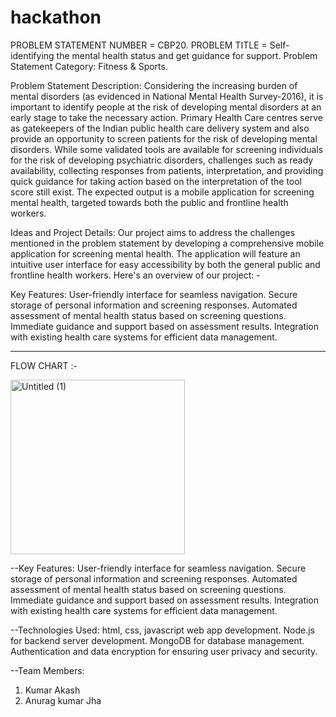 # hackathon
PROBLEM STATEMENT NUMBER = CBP20.
PROBLEM TITLE = Self-identifying the mental health status and get guidance for support.
Problem Statement Category: Fitness & Sports.

Problem Statement Description:
Considering the increasing burden of mental disorders (as evidenced in National Mental Health Survey-2016), it is important to identify people at the risk of developing mental disorders at an early stage to take the necessary action. Primary Health Care centres serve as gatekeepers of the Indian public health care delivery system and also provide an opportunity to screen patients for the risk of developing mental disorders. While some validated tools are available for screening individuals for the risk of developing psychiatric disorders, challenges such as ready availability, collecting responses from patients, interpretation, and providing quick guidance for taking action based on the interpretation of the tool score still exist. The expected output is a mobile application for screening mental health, targeted towards both the public and frontline health workers.

Ideas and Project Details:
Our project aims to address the challenges mentioned in the problem statement by developing a comprehensive mobile application for screening mental health. The application will feature an intuitive user interface for easy accessibility by both the general public and frontline health workers. Here's an overview of our project: -

Key Features:
User-friendly interface for seamless navigation.
Secure storage of personal information and screening responses.
Automated assessment of mental health status based on screening questions.
Immediate guidance and support based on assessment results.
Integration with existing health care systems for efficient data management.


----------------------------------------------------------------------------------------------
FLOW CHART :-

<img width="279" alt="Untitled (1)" src="https://github.com/Anuragji1/hackathon/assets/140825596/9bbcd12f-0132-46a8-ac13-b22765b5f68d">


--Key Features:
User-friendly interface for seamless navigation.
Secure storage of personal information and screening responses.
Automated assessment of mental health status based on screening questions.
Immediate guidance and support based on assessment results.
Integration with existing health care systems for efficient data management.

--Technologies Used:
html, css, javascript web app development.
Node.js for backend server development.
MongoDB for database management.
Authentication and data encryption for ensuring user privacy and security.

--Team Members:
1) Kumar Akash
2) Anurag kumar Jha
